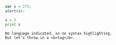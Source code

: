 ```javascript
var s = 275;
alert(s);
```
 
```python
s = 5
print s
```
 
```
No language indicated, so no syntax highlighting. 
But let's throw in a <b>tag</b>.
```
